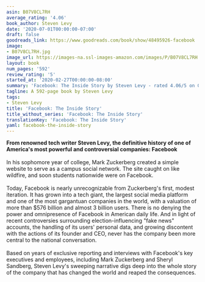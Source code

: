 ```yaml
---
asin: B07V8CL7RH
average_rating: '4.06'
book_author: Steven Levy
date: '2020-07-01T00:00:00-07:00'
draft: false
goodreads_link: https://www.goodreads.com/book/show/48495926-facebook
image:
- B07V8CL7RH.jpg
image_url: https://images-na.ssl-images-amazon.com/images/P/B07V8CL7RH.01._SCLZZZZZZZ.jpg
layout: book
num_pages: '592'
review_rating: '5'
started_at: '2020-02-27T00:00:00-08:00'
summary: 'Facebook: The Inside Story by Steven Levy - rated 4.06/5 on Goodreads'
tagline: A 592-page book by Steven Levy
tags:
- Steven Levy
title: 'Facebook: The Inside Story'
title_without_series: 'Facebook: The Inside Story'
translationKey: 'Facebook: The Inside Story'
yaml: facebook-the-inside-story
---
```


<b>From renowned tech writer Steven Levy, the definitive history of one of America's most powerful and controversial companies: Facebook</b><br />  <br /> In his sophomore year of college, Mark Zuckerberg created a simple website to serve as a campus social network. The site caught on like wildfire, and soon students nationwide were on Facebook.<br /><br /> Today, Facebook is nearly unrecognizable from Zuckerberg's first, modest iteration. It has grown into a tech giant, the largest social media platform and one of the most gargantuan companies in the world, with a valuation of more than $576 billion and almost 3 billion users. There is no denying the power and omnipresence of Facebook in American daily life. And in light of recent controversies surrounding election-influencing "fake news" accounts, the handling of its users' personal data, and growing discontent with the actions of its founder and CEO, never has the company been more central to the national conversation. <br /><br /> Based on years of exclusive reporting and interviews with Facebook's key executives and employees, including Mark Zuckerberg and Sheryl Sandberg, Steven Levy's sweeping narrative digs deep into the whole story of the company that has changed the world and reaped the consequences.